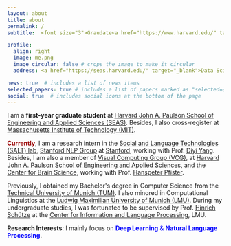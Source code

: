 ```yaml
---
layout: about
title: about
permalink: /
subtitle:  <font size="3">Graudate<a href="https://www.harvard.edu/" target="_blank">@Harvard Univerisity</a> <br> Cross-Registered<a href="https://www.mit.edu/" target="_blank">@Massachusetts Institute of Technology</font> 

profile:
  align: right
  image: me.png
  image_circular: false # crops the image to make it circular
  address: <a href="https://seas.harvard.edu/" target="_blank">Data Science, School of Engineering and Applied Sciences (SEAS)</a> <br> <a href="https://gsas.harvard.edu/" target="_blank">Graduate School of Arts and Sciences (GSAS)</a> <br>. <a href="https://www.harvard.edu/" target="_blank">Harvard Univerisity</a><br> Cambridge, MA, USA 02138 <br> Email: <a href="mailto:yanchenliu@fas.harvard.edu">yanchenliu@fas.harvard.edu </a> <br> <a href="mailto:yanch353@mit.edu">yanch353@mit.edu</a>

news: true  # includes a list of news items
selected_papers: true # includes a list of papers marked as "selected={true}"
social: true  # includes social icons at the bottom of the page
--- 
```

I am a **first-year graduate student** at [Harvard John A. Paulson School of Engineering and Applied Sciences (SEAS)](https://seas.harvard.edu/).
Besides, I also cross-register at [Massachusetts Institute of Technology (MIT)](https://www.mit.edu/).

**<span style="color:990000">Currently</span>**, I am a research intern in the [Social and Language Technologies (SALT) lab](https://cs.stanford.edu/~diyiy/group.html), 
	[Stanford NLP Group](https://nlp.stanford.edu/) at 
	[Stanford](https://www.stanford.edu/), working with Prof.
	[Diyi Yang](https://cs.stanford.edu/~diyiy/index.html).
Besides, I am also a member of 
	[Visual Computing Group (VCG)](https://vcg.seas.harvard.edu/), at 
	[Harvard John A. Paulson School of Engineering and Applied Sciences](https://www.harvard.edu/), and the 
	[Center for Brain Science](https://cbs.fas.harvard.edu/), working with Prof. 
	[Hanspeter Pfister](https://scholar.google.com/citations?user=VWX-GMAAAAAJ&hl=en).
	
Previously, I obtained my Bachelor's degree in Computer Science from the 
	[Technical University of Munich (TUM)](https://www.tum.de/en/). I also minored in Computational Linguistics at the 
	[Ludwig Maximilian University of Munich (LMU)](https://www.lmu.de/en/). During my undergraduate studies, I was fortunated to be supervised by Prof. 
	[Hinrich Schütze](https://scholar.google.com/citations?user=qIL9dWUAAAAJ&hl=en) at the 
	[Center for Information and Language Processing](https://schuetze.cis.lmu.de/), LMU.

**Research Interests**: I mainly focus on 
	<span style="color:blue">**Deep Learning** & 
	**Natural Language Processing**</span>.
